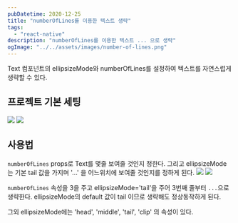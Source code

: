 ```yaml
---
pubDatetime: 2020-12-25
title: "numberOfLines를 이용한 텍스트 생략"
tags:
  - "react-native"
description: "numberOfLines를 이용한 텍스트 ... 으로 생략"
ogImage: "../../assets/images/number-of-lines.png"
---
```


Text 컴포넌트의 ellipsizeMode와 numberOfLines를 설정하여 텍스트를 자연스럽게 생략할 수 있다.

## 프로젝트 기본 세팅

![](https://images.velog.io/images/hojin9622/post/3f56bdb3-645f-4b5b-b4a6-99e51c36e57a/code.png)
![](https://images.velog.io/images/hojin9622/post/3ce009da-60f2-4dca-83fc-346cf5be66de/Screen%20Shot%202020-12-25%20at%2011.11.50%20PM.png)

## 사용법

`numberOfLines` props로 Text를 몇줄 보여줄 것인지 정한다.
그리고 ellipsizeMode는 기본 tail 값을 가지며 '...' 을 어느위치에 보여줄 것인지를 정하게 된다.
![](https://images.velog.io/images/hojin9622/post/8f6d676b-99a5-41bd-9f5e-433e6883ea58/code.png)
![](https://images.velog.io/images/hojin9622/post/4cbb2d8c-1f63-4aa8-b8f9-9b45ce473643/Screen%20Shot%202020-12-25%20at%2011.14.43%20PM.png)

`numberOfLines` 속성을 3을 주고 ellipsizeMode='tail'을 주어 3번째 줄부터 `...`으로 생략한다. ellipsizeMode의 default 값이 tail 이므로 생략해도 정상동작하게 된다.

그외 ellipsizeMode에는 'head', 'middle', 'tail', 'clip' 의 속성이 있다.
